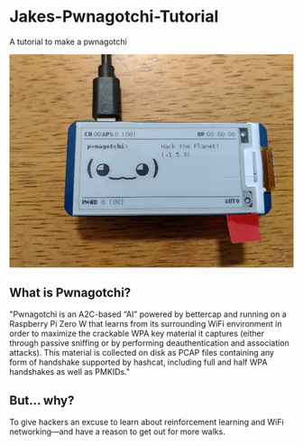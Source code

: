 # Jakes-Pwnagotchi-Tutorial
A tutorial to make a pwnagotchi

![Image of Pwnagotchi](1_pwnagotchi.jpg)

## What is Pwnagotchi?
"Pwnagotchi is an A2C-based “AI” powered by bettercap and running on a Raspberry Pi Zero W that learns from its surrounding WiFi environment in order to maximize the crackable WPA key material it captures (either through passive sniffing or by performing deauthentication and association attacks). This material is collected on disk as PCAP files containing any form of handshake supported by hashcat, including full and half WPA handshakes as well as PMKIDs."

## But... why?
To give hackers an excuse to learn about reinforcement learning and WiFi networking—and have a reason to get out for more walks.

